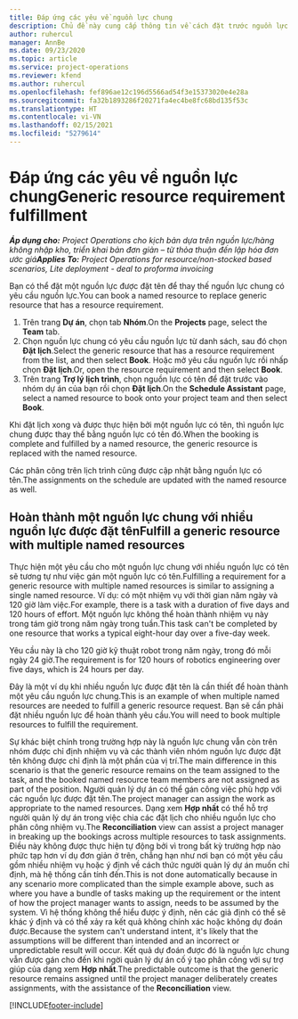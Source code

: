 ```yaml
---
title: Đáp ứng các yêu về nguồn lực chung
description: Chủ đề này cung cấp thông tin về cách đặt trước nguồn lực được nêu tên cho một yêu cầu nguồn lực chung.
author: ruhercul
manager: AnnBe
ms.date: 09/23/2020
ms.topic: article
ms.service: project-operations
ms.reviewer: kfend
ms.author: ruhercul
ms.openlocfilehash: fef896ae12c196d5566ad54f3e15373020e4e28a
ms.sourcegitcommit: fa32b1893286f20271fa4ec4be8fc68bd135f53c
ms.translationtype: HT
ms.contentlocale: vi-VN
ms.lasthandoff: 02/15/2021
ms.locfileid: "5279614"
---
```

# <a name="generic-resource-requirement-fulfillment"></a><span data-ttu-id="1e8ba-103">Đáp ứng các yêu về nguồn lực chung</span><span class="sxs-lookup"><span data-stu-id="1e8ba-103">Generic resource requirement fulfillment</span></span>

<span data-ttu-id="1e8ba-104">_**Áp dụng cho:** Project Operations cho kịch bản dựa trên nguồn lực/hàng không nhập kho, triển khai bản đơn giản – từ thỏa thuận đến lập hóa đơn ước giá_</span><span class="sxs-lookup"><span data-stu-id="1e8ba-104">_**Applies To:** Project Operations for resource/non-stocked based scenarios, Lite deployment - deal to proforma invoicing_</span></span>

<span data-ttu-id="1e8ba-105">Bạn có thể đặt một nguồn lực được đặt tên để thay thế nguồn lực chung có yêu cầu nguồn lực.</span><span class="sxs-lookup"><span data-stu-id="1e8ba-105">You can book a named resource to replace generic resource that has a resource requirement.</span></span>

1. <span data-ttu-id="1e8ba-106">Trên trang **Dự án**, chọn tab **Nhóm**.</span><span class="sxs-lookup"><span data-stu-id="1e8ba-106">On the **Projects** page, select the **Team** tab.</span></span>
2. <span data-ttu-id="1e8ba-107">Chọn nguồn lực chung có yêu cầu nguồn lực từ danh sách, sau đó chọn **Đặt lịch**.</span><span class="sxs-lookup"><span data-stu-id="1e8ba-107">Select the generic resource that has a resource requirement from the list, and then select **Book**.</span></span> <span data-ttu-id="1e8ba-108">Hoặc mở yêu cầu nguồn lực rồi nhấp chọn **Đặt lịch**.</span><span class="sxs-lookup"><span data-stu-id="1e8ba-108">Or, open the resource requirement and then select **Book**.</span></span>
3. <span data-ttu-id="1e8ba-109">Trên trang **Trợ lý lịch trình**, chọn nguồn lực có tên để đặt trước vào nhóm dự án của bạn rồi chọn **Đặt lịch**.</span><span class="sxs-lookup"><span data-stu-id="1e8ba-109">On the **Schedule Assistant** page, select a named resource to book onto your project team and then select **Book**.</span></span>

<span data-ttu-id="1e8ba-110">Khi đặt lịch xong và được thực hiện bởi một nguồn lực có tên, thì nguồn lực chung được thay thế bằng nguồn lực có tên đó.</span><span class="sxs-lookup"><span data-stu-id="1e8ba-110">When the booking is complete and fulfilled by a named resource, the generic resource is replaced with the named resource.</span></span>

<span data-ttu-id="1e8ba-111">Các phân công trên lịch trình cũng được cập nhật bằng nguồn lực có tên.</span><span class="sxs-lookup"><span data-stu-id="1e8ba-111">The assignments on the schedule are updated with the named resource as well.</span></span>

## <a name="fulfill-a-generic-resource-with-multiple-named-resources"></a><span data-ttu-id="1e8ba-112">Hoàn thành một nguồn lực chung với nhiều nguồn lực được đặt tên</span><span class="sxs-lookup"><span data-stu-id="1e8ba-112">Fulfill a generic resource with multiple named resources</span></span>
<span data-ttu-id="1e8ba-113">Thực hiện một yêu cầu cho một nguồn lực chung với nhiều nguồn lực có tên sẽ tương tự như việc gán một nguồn lực có tên.</span><span class="sxs-lookup"><span data-stu-id="1e8ba-113">Fulfilling a requirement for a generic resource with multiple named resources is similar to assigning a single named resource.</span></span> <span data-ttu-id="1e8ba-114">Ví dụ: có một nhiệm vụ với thời gian năm ngày và 120 giờ làm việc.</span><span class="sxs-lookup"><span data-stu-id="1e8ba-114">For example, there is a task with a duration of five days and 120 hours of effort.</span></span> <span data-ttu-id="1e8ba-115">Một nguồn lực không thể hoàn thành nhiệm vụ này trong tám giờ trong năm ngày trong tuần.</span><span class="sxs-lookup"><span data-stu-id="1e8ba-115">This task can't be completed by one resource that works a typical eight-hour day over a five-day week.</span></span> 

<span data-ttu-id="1e8ba-116">Yêu cầu này là cho 120 giờ kỹ thuật robot trong năm ngày, trong đó mỗi ngày 24 giờ.</span><span class="sxs-lookup"><span data-stu-id="1e8ba-116">The requirement is for 120 hours of robotics engineering over five days, which is 24 hours per day.</span></span>

<span data-ttu-id="1e8ba-117">Đây là một ví dụ khi nhiều nguồn lực được đặt tên là cần thiết để hoàn thành một yêu cầu nguồn lực chung.</span><span class="sxs-lookup"><span data-stu-id="1e8ba-117">This is an example of when multiple named resources are needed to fulfill a generic resource request.</span></span> <span data-ttu-id="1e8ba-118">Bạn sẽ cần phải đặt nhiều nguồn lực để hoàn thành yêu cầu.</span><span class="sxs-lookup"><span data-stu-id="1e8ba-118">You will need to book multiple resources to fulfill the requirement.</span></span>

<span data-ttu-id="1e8ba-119">Sự khác biệt chính trong trường hợp này là nguồn lực chung vẫn còn trên nhóm được chỉ định nhiệm vụ và các thành viên nhóm nguồn lực được đặt tên không được chỉ định là một phần của vị trí.</span><span class="sxs-lookup"><span data-stu-id="1e8ba-119">The main difference in this scenario is that the generic resource remains on the team assigned to the task, and the booked named resource team members are not assigned as part of the position.</span></span> <span data-ttu-id="1e8ba-120">Người quản lý dự án có thể gán công việc phù hợp với các nguồn lực được đặt tên.</span><span class="sxs-lookup"><span data-stu-id="1e8ba-120">The project manager can assign the work as appropriate to the named resources.</span></span> <span data-ttu-id="1e8ba-121">Dạng xem **Hợp nhất** có thể hỗ trợ người quản lý dự án trong việc chia các đặt lịch cho nhiều nguồn lực cho phân công nhiệm vụ.</span><span class="sxs-lookup"><span data-stu-id="1e8ba-121">The **Reconciliation** view can assist a project manager in breaking up the bookings across multiple resources to task assignments.</span></span> <span data-ttu-id="1e8ba-122">Điều này không được thực hiện tự động bởi vì trong bất kỳ trường hợp nào phức tạp hơn ví dụ đơn giản ở trên, chẳng hạn như nơi bạn có một yêu cầu gồm nhiều nhiệm vụ hoặc ý định về cách thức người quản lý dự án muốn chỉ định, mà hệ thống cần tính đến.</span><span class="sxs-lookup"><span data-stu-id="1e8ba-122">This is not done automatically because in any scenario more complicated than the simple example above, such as where you have a bundle of tasks making up the requirement or the intent of how the project manager wants to assign, needs to be assumed by the system.</span></span> <span data-ttu-id="1e8ba-123">Vì hệ thống không thể hiểu được ý định, nên các giả định có thể sẽ khác ý định và có thể xảy ra kết quả không chính xác hoặc không dự đoán được.</span><span class="sxs-lookup"><span data-stu-id="1e8ba-123">Because the system can't understand intent, it's likely that the assumptions will be different than intended and an incorrect or unpredictable result will occur.</span></span> <span data-ttu-id="1e8ba-124">Kết quả dự đoán được đó là nguồn lực chung vẫn được gán cho đến khi ngời quản lý dự án cố ý tạo phân công với sự trợ giúp của dạng xem **Hợp nhất**.</span><span class="sxs-lookup"><span data-stu-id="1e8ba-124">The predictable outcome is that the generic resource remains assigned until the project manager deliberately creates assignments, with the assistance of the **Reconciliation** view.</span></span>




[!INCLUDE[footer-include](../includes/footer-banner.md)]